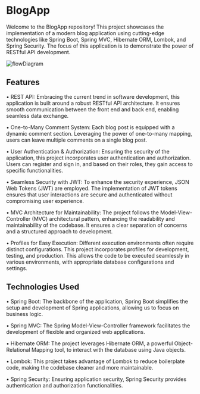 # BlogApp

Welcome to the BlogApp repository! This project showcases the implementation of a modern blog application using cutting-edge technologies like Spring Boot, Spring MVC, Hibernate ORM, Lombok, and Spring Security.
The focus of this application is to demonstrate the power of RESTful API development.

![flowDiagram](https://github.com/Kamal725528/BlogApp/assets/88225844/de1edfb1-92ca-4c4a-ac03-c9b0f0555f8e)
## Features

•	REST API: Embracing the current trend in software development, this application is built around a robust RESTful API architecture.
  It ensures smooth communication between the front end and back end, enabling seamless data exchange.
  
•	One-to-Many Comment System: Each blog post is equipped with a dynamic comment section. Leveraging the power of one-to-many mapping, users can leave multiple comments on a single blog post.

•	User Authentication & Authorization: Ensuring the security of the application, this project incorporates user authentication and authorization.
  Users can register and sign in, and based on their roles, they gain access to specific functionalities.

•	Seamless Security with JWT: To enhance the security experience, JSON Web Tokens (JWT) are employed. 
  The implementation of JWT tokens ensures that user interactions are secure and authenticated without compromising user experience.

•	MVC Architecture for Maintainability: The project follows the Model-View-Controller (MVC) architectural pattern, enhancing the readability and maintainability of the codebase. 
  It ensures a clear separation of concerns and a structured approach to development.

•	Profiles for Easy Execution: Different execution environments often require distinct configurations. 
  This project incorporates profiles for development, testing, and production. This allows the code to be executed seamlessly in various environments, with appropriate database configurations and settings.

## Technologies Used

•	Spring Boot: The backbone of the application, Spring Boot simplifies the setup and development of Spring applications, allowing us to focus on business logic.

•	Spring MVC: The Spring Model-View-Controller framework facilitates the development of flexible and organized web applications.

•	Hibernate ORM: The project leverages Hibernate ORM, a powerful Object-Relational Mapping tool, to interact with the database using Java objects.

•	Lombok: This project takes advantage of Lombok to reduce boilerplate code, making the codebase cleaner and more maintainable.

•	Spring Security: Ensuring application security, Spring Security provides authentication and authorization functionalities.
